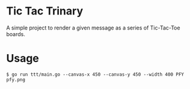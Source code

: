 # Tic Tac Trinary

A simple project to render a given message as a series of Tic-Tac-Toe boards.

# Usage

```
$ go run ttt/main.go --canvas-x 450 --canvas-y 450 --width 400 PFY pfy.png
```
